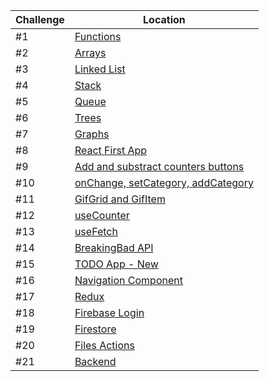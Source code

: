 
|  Challenge|Location  |
|--|--|
|  #1| [Functions](https://github.com/camilohreina/homeworks/blob/00-Functions/Functions.md) |
|#2| [Arrays](https://github.com/camilohreina/homeworks/blob/01-Arrays/01-Arrays.js)|
|#3|[Linked List](https://github.com/camilohreina/homeworks/blob/02-LinkedList/LinkedList.js)|
|#4|[Stack](https://github.com/camilohreina/homeworks/blob/03-Stacks/Stack.js)|
|#5|[Queue](https://github.com/camilohreina/homeworks/blob/04-Queue/Queue.js)|
|#6|[Trees](https://github.com/camilohreina/homeworks/blob/05-Trees/Trees.js)|
|#7|[Graphs](https://github.com/camilohreina/homeworks/blob/06-Graphs/Graphs.js)|
|#8|[React First App](https://github.com/camilohreina/homeworks/blob/07-ReactAppFirst/my-app/src/components/FirstApp.jsx)|
|#9|[Add and substract counters buttons](https://github.com/camilohreina/homeworks/blob/07-ReactAppFirst/my-app/src/components/FirstApp.jsx)|
|#10|[onChange, setCategory, addCategory](https://github.com/camilohreina/homeworks/blob/08-GiftExpertApp/expert-app/src/components/AddCategory.jsx)|
|#11|[GifGrid and GifItem](https://github.com/camilohreina/homeworks/blob/08-GiftExpertApp/expert-app/src/components/GiftGrid.jsx)|
|#12|[useCounter](https://github.com/camilohreina/homeworks/blob/09-CounterHook/my-app/src/hooks/useCounter.jsx)|
|#13|[useFetch](https://github.com/camilohreina/homeworks/blob/11-UseFetch/use-hooks/src/CustomHooks/useFetch.jsx)|
|#14|[BreakingBad API](https://github.com/camilohreina/homeworks/blob/11-UseFetch/use-hooks/src/BreakingBadQuotes.jsx)|
|#15|[TODO App - New](https://github.com/camilohreina/homeworks/blob/11-UseFetch/use-hooks/src/components/TodoApp.jsx)|
|#16|[Navigation Component](https://github.com/camilohreina/homeworks/blob/12-FakeLogin/fake-login/src/Navigation/NavComponent.jsx)|
|#17|[Redux](https://github.com/camilohreina/homeworks/blob/10-Redux/redux-example/src/store/store.js)|
|#18|[Firebase Login](https://github.com/camilohreina/homeworks/blob/13-Firebase/firebase/src/firebase/config.js)|
|#19|[Firestore](https://github.com/camilohreina/homeworks/blob/13-Firebase/firebase/src/firebase/firestore.js)|
|#20|[Files Actions](https://github.com/camilohreina/homeworks/blob/13-Firebase/firebase/src/hooks/useUploadHook.jsx)|
|#21|[Backend](https://github.com/camilohreina/homeworks/blob/14-Backend/backend/index.js)|
